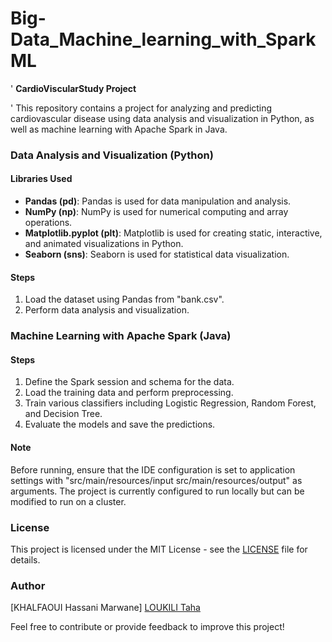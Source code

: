 # Big-Data_Machine_learning_with_SparkML

' **CardioViscularStudy Project**

' This repository contains a project for analyzing and predicting cardiovascular disease using data analysis and visualization in Python, as well as machine learning with Apache Spark in Java.

### Data Analysis and Visualization (Python)
#### Libraries Used
- **Pandas (pd)**: Pandas is used for data manipulation and analysis.
- **NumPy (np)**: NumPy is used for numerical computing and array operations.
- **Matplotlib.pyplot (plt)**: Matplotlib is used for creating static, interactive, and animated visualizations in Python.
- **Seaborn (sns)**: Seaborn is used for statistical data visualization.

#### Steps
1. Load the dataset using Pandas from "bank.csv".
2. Perform data analysis and visualization.

### Machine Learning with Apache Spark (Java)
#### Steps
1. Define the Spark session and schema for the data.
2. Load the training data and perform preprocessing.
3. Train various classifiers including Logistic Regression, Random Forest, and Decision Tree.
4. Evaluate the models and save the predictions.

#### Note
Before running, ensure that the IDE configuration is set to application settings with "src/main/resources/input src/main/resources/output" as arguments.
The project is currently configured to run locally but can be modified to run on a cluster.

### License
This project is licensed under the MIT License - see the [LICENSE](LICENSE.txt) file for details.

### Author
[KHALFAOUI Hassani Marwane]
[LOUKILI Taha](https://github.com/TahaLoukili)

Feel free to contribute or provide feedback to improve this project!
